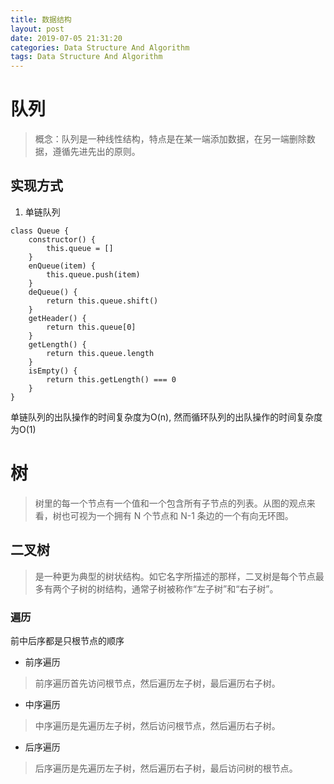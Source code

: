 ```yaml
---
title: 数据结构
layout: post
date: 2019-07-05 21:31:20
categories: Data Structure And Algorithm
tags: Data Structure And Algorithm
---
```


# 队列
> 概念：队列是一种线性结构，特点是在某一端添加数据，在另一端删除数据，遵循先进先出的原则。

## 实现方式
1. 单链队列
```
class Queue {
    constructor() {
        this.queue = []
    }
    enQueue(item) {
        this.queue.push(item)
    }
    deQueue() {
        return this.queue.shift()
    }
    getHeader() {
        return this.queue[0]
    }
    getLength() {
        return this.queue.length
    }
    isEmpty() {
        return this.getLength() === 0
    }
}
```
单链队列的出队操作的时间复杂度为O(n), 然而循环队列的出队操作的时间复杂度为O(1)

# 树
> 树里的每一个节点有一个值和一个包含所有子节点的列表。从图的观点来看，树也可视为一个拥有 N 个节点和 N-1 条边的一个有向无环图。

## 二叉树
> 是一种更为典型的树状结构。如它名字所描述的那样，二叉树是每个节点最多有两个子树的树结构，通常子树被称作“左子树”和“右子树”。

### 遍历
前中后序都是只根节点的顺序

* 前序遍历
> 前序遍历首先访问根节点，然后遍历左子树，最后遍历右子树。

* 中序遍历
> 中序遍历是先遍历左子树，然后访问根节点，然后遍历右子树。

* 后序遍历
> 后序遍历是先遍历左子树，然后遍历右子树，最后访问树的根节点。
